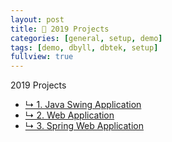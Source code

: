 ```yaml
---
layout: post
title: 🎯 2019 Projects
categories: [general, setup, demo]
tags: [demo, dbyll, dbtek, setup]
fullview: true
---
```


2019 Projects
  - [↳ 1. Java Swing Application ](https://jnuho.github.io/food)
  - [↳ 2. Web Application ](https://jnuho.github.io/parking)
  - [↳ 3. Spring Web Application ](https://jnuho.github.io/developmental)